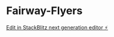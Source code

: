 # Fairway-Flyers

[Edit in StackBlitz next generation editor ⚡️](https://stackblitz.com/~/github.com/dorsett021/Fairway-Flyers)
